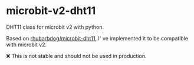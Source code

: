 # microbit-v2-dht11
DHT11 class for microbit v2 with python.

Based on [rhubarbdog/microbit-dht11](https://github.com/rhubarbdog/microbit-dht11), I' ve implemented it to be compatible with microbit v2.

:x: This is not stable and should not be used in production.
